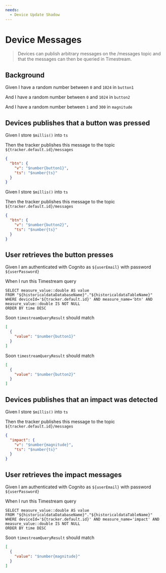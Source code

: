 ```yaml
---
needs:
  - Device Update Shadow
---
```


# Device Messages

> Devices can publish arbitrary messages on the /messages topic and that the
> messages can then be queried in Timestream.

## Background

Given I have a random number between `0` and `1024` in `button1`

And I have a random number between `0` and `1024` in `button2`

And I have a random number between `1` and `300` in `magnitude`

## Devices publishes that a button was pressed

Given I store `$millis()` into `ts`

Then the tracker publishes this message to the topic `${tracker.default.id}/messages`

```json
{
  "btn": {
    "v": "$number{button1}",
    "ts": "$number{ts}"
  }
}
```

Given I store `$millis()` into `ts`

Then the tracker publishes this message to the topic `${tracker.default.id}/messages`

```json
{
  "btn": {
    "v": "$number{button2}",
    "ts": "$number{ts}"
  }
}
```

<!-- @retry:delayExecution=2000 -->

## User retrieves the button presses

Given I am authenticated with Cognito as `${userEmail}` with password
`${userPassword}`

When I run this Timestream query

```
SELECT measure_value::double AS value
FROM "${historicaldataDatabaseName}"."${historicaldataTableName}"
WHERE deviceId='${tracker.default.id}' AND measure_name='btn' AND measure_value::double IS NOT NULL
ORDER BY time DESC
```

<!-- @retryScenario -->

Soon `timestreamQueryResult` should match

```json
[
  {
    "value": "$number{button1}"
  }
]
```

<!-- @retryScenario -->

Soon `timestreamQueryResult` should match

```json
[
  {
    "value": "$number{button2}"
  }
]
```

## Devices publishes that an impact was detected

Given I store `$millis()` into `ts`

Then the tracker publishes this message to the topic `${tracker.default.id}/messages`

```json
{
  "impact": {
    "v": "$number{magnitude}",
    "ts": "$number{ts}"
  }
}
```

<!-- @retry:delayExecution=2000 -->

## User retrieves the impact messages

Given I am authenticated with Cognito as `${userEmail}` with password
`${userPassword}`

When I run this Timestream query

```
SELECT measure_value::double AS value
FROM "${historicaldataDatabaseName}"."${historicaldataTableName}"
WHERE deviceId='${tracker.default.id}' AND measure_name='impact' AND measure_value::double IS NOT NULL
ORDER BY time DESC
```

<!-- @retryScenario -->

Soon `timestreamQueryResult` should match

```json
[
  {
    "value": "$number{magnitude}"
  }
]
```
